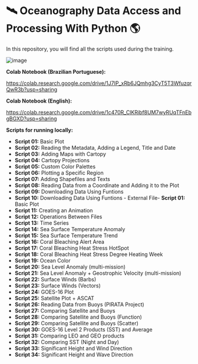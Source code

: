 # 🛰️ Oceanography Data Access and Processing With Python 🌎

In this repository, you will find all the scripts used during the training.

![image](https://github.com/diegormsouza/oceanography_python_may_2022/assets/54595784/7b841525-c0c3-4fe9-b0da-b06f6444ab4d)

**Colab Notebook (Brazilian Portuguese):**

https://colab.research.google.com/drive/1J7IP_xRb6JQmhg3CyT5T3WfuzqrQwR3b?usp=sharing

**Colab Notebook (English):**

https://colab.research.google.com/drive/1c470R_ClKRibf8UM7wyRUqTFnEbgBGXD?usp=sharing

**Scripts for running locally:**

- **Script 01:** Basic Plot
- **Script 02:** Reading the Metadata, Adding a Legend, Title and Date
- **Script 03:** Adding Maps with Cartopy
- **Script 04:** Cartopy Projections
- **Script 05:** Custom Color Palettes
- **Script 06:** Plotting a Specific Region
- **Script 07:** Adding Shapefiles and Texts
- **Script 08:** Reading Data from a Coordinate and Adding it to the Plot
- **Script 09:** Downloading Data Using Funtions 
- **Script 10:** Downloading Data Using Funtions - External File- **Script 01:** Basic Plot
- **Script 11:** Creating an Animation
- **Script 12:** Operations Between Files
- **Script 13:** Time Series
- **Script 14:** Sea Surface Temperature Anomaly
- **Script 15:** Sea Surface Temperature Trend
- **Script 16:** Coral Bleaching Alert Area
- **Script 17:** Coral Bleaching Heat Stress HotSpot
- **Script 18:** Coral Bleaching Heat Stress Degree Heating Week
- **Script 19:** Ocean Color
- **Script 20:** Sea Level Anomaly (multi-mission) 
- **Script 21:** Sea Level Anomaly + Geostrophic Velocity (multi-mission)
- **Script 22:** Surface Winds (Barbs)
- **Script 23:** Surface Winds (Vectors)
- **Script 24:** GOES-16 Plot
- **Script 25:** Satellite Plot + ASCAT
- **Script 26:** Reading Data from Buoys (PIRATA Project)
- **Script 27:** Comparing Satellite and Buoys
- **Script 28:** Comparing Satellite and Buoys (Function)
- **Script 29:** Comparing Satellite and Buoys (Scatter)
- **Script 30:** GOES-16 Level 2 Products (SST) and Average
- **Script 31:** Comparing LEO and GEO products
- **Script 32:** Comparing SST (Night and Day)
- **Script 33:** Significant Height and Wind Direction
- **Script 34:** Significant Height and Wave Direction
